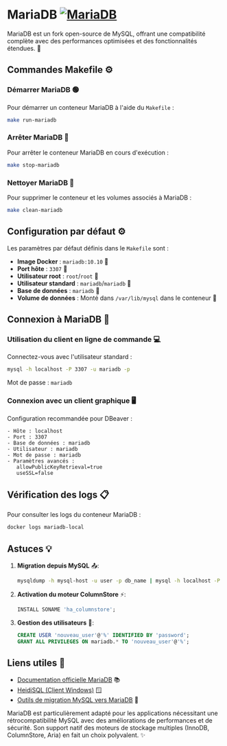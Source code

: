 # MariaDB [![MariaDB](https://img.shields.io/badge/MariaDB-003545?logo=mariadb&logoColor=white)](https://mariadb.org)

MariaDB est un fork open-source de MySQL, offrant une compatibilité complète avec des performances optimisées et des fonctionnalités étendues. 🚀



## Commandes Makefile ⚙️

### Démarrer MariaDB 🟢
Pour démarrer un conteneur MariaDB à l'aide du `Makefile` :
```bash
make run-mariadb
```

### Arrêter MariaDB 🔴
Pour arrêter le conteneur MariaDB en cours d'exécution :
```bash
make stop-mariadb
```

### Nettoyer MariaDB 🧹
Pour supprimer le conteneur et les volumes associés à MariaDB :
```bash
make clean-mariadb
```



## Configuration par défaut ⚙️

Les paramètres par défaut définis dans le `Makefile` sont :

- **Image Docker** : `mariadb:10.10` 🐋
- **Port hôte** : `3307` 🔌
- **Utilisateur root** : `root`/`root` 👑
- **Utilisateur standard** : `mariadb`/`mariadb` 👤
- **Base de données** : `mariadb` 💾
- **Volume de données** : Monté dans `/var/lib/mysql` dans le conteneur 📂



## Connexion à MariaDB 🔌

### Utilisation du client en ligne de commande 💻
Connectez-vous avec l'utilisateur standard :
```bash
mysql -h localhost -P 3307 -u mariadb -p
```
Mot de passe : `mariadb`

### Connexion avec un client graphique 🖥️
Configuration recommandée pour DBeaver :
```
- Hôte : localhost
- Port : 3307
- Base de données : mariadb
- Utilisateur : mariadb
- Mot de passe : mariadb
- Paramètres avancés :
   allowPublicKeyRetrieval=true
   useSSL=false
```



## Vérification des logs 📋

Pour consulter les logs du conteneur MariaDB :
```bash
docker logs mariadb-local
```



## Astuces 💡

1. **Migration depuis MySQL** 📤:
    ```bash
    mysqldump -h mysql-host -u user -p db_name | mysql -h localhost -P 3307 -u mariadb -p mariadb
    ```

2. **Activation du moteur ColumnStore** ⚡:
    ```sql
    INSTALL SONAME 'ha_columnstore';
    ```

3. **Gestion des utilisateurs** 👥:
    ```sql
    CREATE USER 'nouveau_user'@'%' IDENTIFIED BY 'password';
    GRANT ALL PRIVILEGES ON mariadb.* TO 'nouveau_user'@'%';
    ```



## Liens utiles 🔗

- [Documentation officielle MariaDB](https://mariadb.com/kb/fr/) 📚
- [HeidiSQL (Client Windows)](https://www.heidisql.com/) 🪟
- [Outils de migration MySQL vers MariaDB](https://mariadb.com/fr/resources/migration/) 🔄



MariaDB est particulièrement adapté pour les applications nécessitant une rétrocompatibilité MySQL avec des améliorations de performances et de sécurité. Son support natif des moteurs de stockage multiples (InnoDB, ColumnStore, Aria) en fait un choix polyvalent. ✨

